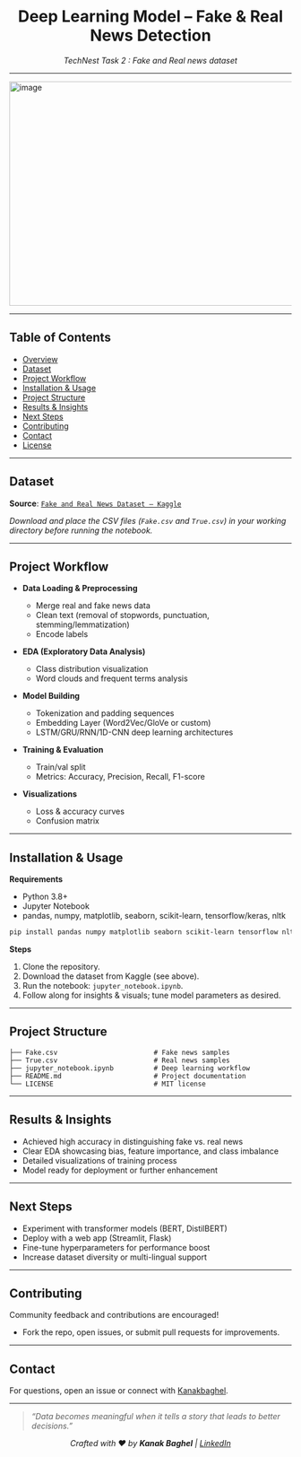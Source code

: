 <h1 align="center"> Deep Learning Model – Fake & Real News Detection</h1>
<p align="center"><em> TechNest Task 2 : Fake and Real news dataset </em></p>

---

<img align="center" width="795" height="400" alt="image" src="https://github.com/user-attachments/assets/a44eee8f-11e5-40ff-984c-2fb05520e1fe" />

---
## Table of Contents

- [Overview](#overview)
- [Dataset](#dataset)
- [Project Workflow](#project-workflow)
- [Installation & Usage](#installation--usage)
- [Project Structure](#project-structure)
- [Results & Insights](#results--insights)
- [Next Steps](#next-steps)
- [Contributing](#contributing)
- [Contact](#contact)
- [License](#license)

***

## Dataset

**Source**: [`Fake and Real News Dataset – Kaggle`](https://www.kaggle.com/datasets/clmentbisaillon/fake-and-real-news-dataset)

*Download and place the CSV files (`Fake.csv` and `True.csv`) in your working directory before running the notebook.*

***

## Project Workflow

- **Data Loading & Preprocessing**
  - Merge real and fake news data
  - Clean text (removal of stopwords, punctuation, stemming/lemmatization)
  - Encode labels

- **EDA (Exploratory Data Analysis)**
  - Class distribution visualization
  - Word clouds and frequent terms analysis

- **Model Building**
  - Tokenization and padding sequences
  - Embedding Layer (Word2Vec/GloVe or custom)
  - LSTM/GRU/RNN/1D-CNN deep learning architectures

- **Training & Evaluation**
  - Train/val split
  - Metrics: Accuracy, Precision, Recall, F1-score

- **Visualizations**
  - Loss & accuracy curves
  - Confusion matrix

***

## Installation & Usage

**Requirements**

- Python 3.8+
- Jupyter Notebook
- pandas, numpy, matplotlib, seaborn, scikit-learn, tensorflow/keras, nltk

```bash
pip install pandas numpy matplotlib seaborn scikit-learn tensorflow nltk
```

**Steps**

1. Clone the repository.
2. Download the dataset from Kaggle (see above).
3. Run the notebook: `jupyter_notebook.ipynb`.
4. Follow along for insights & visuals; tune model parameters as desired.

***

## Project Structure

```
├── Fake.csv                        # Fake news samples
├── True.csv                        # Real news samples
├── jupyter_notebook.ipynb          # Deep learning workflow
├── README.md                       # Project documentation
└── LICENSE                         # MIT license
```

***

## Results & Insights

- Achieved high accuracy in distinguishing fake vs. real news
- Clear EDA showcasing bias, feature importance, and class imbalance
- Detailed visualizations of training process
- Model ready for deployment or further enhancement

***

## Next Steps

- Experiment with transformer models (BERT, DistilBERT)
- Deploy with a web app (Streamlit, Flask)
- Fine-tune hyperparameters for performance boost
- Increase dataset diversity or multi-lingual support

***

## Contributing

Community feedback and contributions are encouraged!
- Fork the repo, open issues, or submit pull requests for improvements.

***

## Contact

For questions, open an issue or connect with [Kanakbaghel](https://github.com/Kanakbaghel).

---
> _“Data becomes meaningful when it tells a story that leads to better decisions.”_  
<p align="center"><em>Crafted with ♥ by <strong>Kanak Baghel</strong> |  <a href="https://www.linkedin.com/in/kanakbaghel">LinkedIn</a></em></p>

